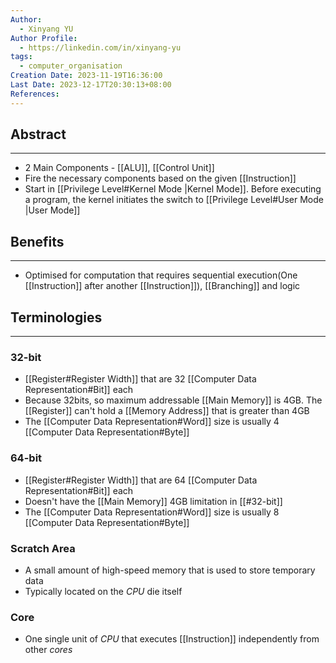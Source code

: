 ```yaml
---
Author:
  - Xinyang YU
Author Profile:
  - https://linkedin.com/in/xinyang-yu
tags:
  - computer_organisation
Creation Date: 2023-11-19T16:36:00
Last Date: 2023-12-17T20:30:13+08:00
References: 
---
```

## Abstract
---
- 2 Main Components - [[ALU]],  [[Control Unit]]
- Fire the necessary components based on the given [[Instruction]]
- Start in [[Privilege Level#Kernel Mode |Kernel Mode]]. Before executing a program, the kernel initiates the switch to [[Privilege Level#User Mode |User Mode]]

## Benefits
---
- Optimised for computation that requires sequential execution(One [[Instruction]] after another [[Instruction]]), [[Branching]] and logic


## Terminologies
---
### 32-bit
- [[Register#Register Width]] that are 32 [[Computer Data Representation#Bit]] each
- Because 32bits, so maximum addressable [[Main Memory]] is 4GB. The [[Register]] can't hold a [[Memory Address]] that is greater than 4GB
- The [[Computer Data Representation#Word]] size is usually 4 [[Computer Data Representation#Byte]]
### 64-bit
- [[Register#Register Width]] that are 64 [[Computer Data Representation#Bit]] each
- Doesn't have the [[Main Memory]] 4GB limitation in [[#32-bit]]
- The [[Computer Data Representation#Word]] size is usually 8 [[Computer Data Representation#Byte]]
### Scratch Area
- A small amount of high-speed memory that is used to store temporary data
- Typically located on the *CPU* die itself
### Core
- One single unit of *CPU* that executes [[Instruction]] independently from other *cores*